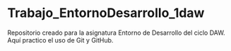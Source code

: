 # Trabajo_EntornoDesarrollo_1daw
Repositorio creado para la asignatura Entorno de Desarrollo del ciclo DAW. Aquí practico el uso de Git y GitHub.
